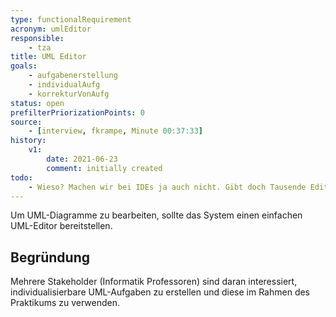 ```yaml
---
type: functionalRequirement
acronym: umlEditor
responsible:
    - tza
title: UML Editor
goals:
    - aufgabenerstellung
    - individualAufg
    - korrekturVonAufg
status: open
prefilterPriorizationPoints: 0
source:
    - [interview, fkrampe, Minute 00:37:33]
history:
    v1:
        date: 2021-06-23
        comment: initially created
todo:
    - Wieso? Machen wir bei IDEs ja auch nicht. Gibt doch Tausende Editoren auf dem Markt. Oder vielleicht muss man die Anforderung präzisieren. 
---
```


Um UML-Diagramme zu bearbeiten, sollte das System einen einfachen UML-Editor bereitstellen.

## Begründung

Mehrere Stakeholder (Informatik Professoren) sind daran interessiert, individualisierbare UML-Aufgaben
zu erstellen und diese im Rahmen des Praktikums zu verwenden.
